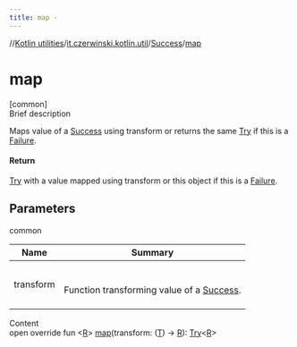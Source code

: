 ```yaml
---
title: map -
---
```

//[Kotlin utilities](../../index.html)/[it.czerwinski.kotlin.util](../index.html)/[Success](index.html)/[map](map.html)



# map  
[common]  
Brief description  


Maps value of a [Success](index.html) using transform or returns the same [Try](../-try/index.html) if this is a [Failure](../-failure/index.html).



#### Return  


[Try](../-try/index.html) with a value mapped using transform or this object if this is a [Failure](../-failure/index.html).



## Parameters  
  
common  
  
|  Name|  Summary| 
|---|---|
| transform| <br><br>Function transforming value of a [Success](index.html).<br><br>
  
  
Content  
open override fun <[R](map.html)> [map](map.html)(transform: ([T](index.html)) -> [R](map.html)): [Try](../-try/index.html)<[R](map.html)>  



